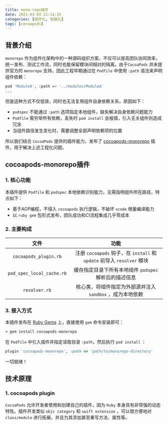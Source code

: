 ```yaml
---
title: mono-repo插件
date: 2021-03-03 21:14:15
categories: [组件化, 容器化]
tags: [cocoapods] 
---
```


## 背景介绍

`monorepo` 作为组件化架构中的一种源码组织方案，不仅可以提高团队协同效率，统一发布、测试工作流，同时也能保留模块间相对的隔离。由于`CocoaPods` 并未提供官方的 `monorepo` 支持，因此工程早期通过在 `Podfile` 中使用 `:path` 语法来声明组件依赖：

```bash
pod 'ModuleA', :path => '../modules/ModuleA'
...
```

但是这种方式不仅低效，同时也无法复用组件自身依赖关系，原因如下：

- `podspec` 不能通过 `:path` 选项指定本地组件，缺失解决自身依赖问题能力
- `Podfile` 需穷举所有依赖，丢失时 `pod install` 会报错，引入无关组件则造成冗余
- 当组件路径发生变化时，需要调整全部声明依赖项的位置

所以我们结合 `CocoaPods` 提供的插件能力，发布了 [cocoapods-monorepo](https://github.com/menttofly/cocoapods-monorepo) 插件，用于解决上述工程化问题。

## cocoapods-monorepo插件 

### 1. 核心功能

本插件提供 `Podfile` 和 `podspec` 本地依赖识别能力，无需指明组件所在路径，特点如下：

- 基于AOP编程，不侵入 `cocoapods` 执行逻辑，不破坏 `xcode` 增量编译能力
- 以 `ruby gem` 包形式发布，团队成功和CI流程集成几乎零成本

### 2. 主要构成

|           文件            |                             功能                             |
| :-----------------------: | :----------------------------------------------------------: |
|   `cocoapods_plugin.rb`   | 注册 `cocoapods` 钩子，在 `install` 和 `update` 前导入 `resolver` 模块 |
| `pod_spec_local_cache.rb` |    缓存指定目录下所有本地组件 `podspec` 解析后的描述信息     |
|       `resolver.rb`       |  核心类，将组件指定为外部源并注入 `sandbox` ，成为本地依赖   |

### 3. 接入方式

本插件发布在 [Ruby Gems](https://rubygems.org/gems/cocoapods-monorepo) 上，直接使用 `gem` 命令安装即可：

```bash
➜ gem install cocoapods-monorepo
```

在 `Podfile` 中引入插件并指定读取目录 `:path`，然后执行 `pod install` ：

```ruby
plugin 'cocoapods-monorepo', :path => 'path/to/monorepo-directory'
```

一切就绪！

## 技术原理

### 1. cocoapods plugin

`CocoaPods` 允许开发者使用和创建自己的插件，因为 `Ruby` 本身具有非常强的动态特性。插件开发类似 `objc category` 和 `swift extension` ，可以很方便地对 `class/module` 进行拓展，并且为其添加甚至重写方法、属性等。

